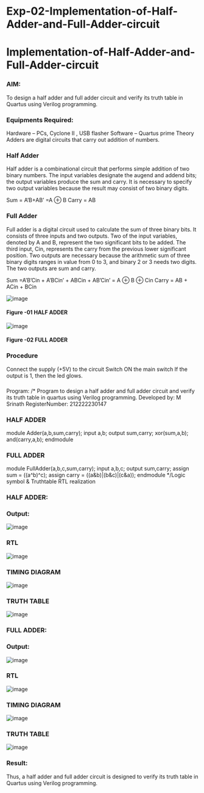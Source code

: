 # Exp-02-Implementation-of-Half-Adder-and-Full-Adder-circuit

# Implementation-of-Half-Adder-and-Full-Adder-circuit
### AIM:
To design a half adder and full adder circuit and verify its truth table in Quartus using Verilog programming.

### Equipments Required:
Hardware – PCs, Cyclone II , USB flasher
Software – Quartus prime
Theory
Adders are digital circuits that carry out addition of numbers.

### Half Adder
Half adder is a combinational circuit that performs simple addition of two binary numbers. The input variables designate the augend and addend bits; the output variables produce the sum and carry. It is necessary to specify two output variables because the result may consist of two binary digits.

Sum = A’B+AB’ =A ⊕ B Carry = AB

### Full Adder
Full adder is a digital circuit used to calculate the sum of three binary bits. It consists of three inputs and two outputs. Two of the input variables, denoted by A and B, represent the two significant bits to be added. The third input, Cin, represents the carry from the previous lower significant position. Two outputs are necessary because the arithmetic sum of three binary digits ranges in value from 0 to 3, and binary 2 or 3 needs two digits. The two outputs are sum and carry.

Sum =A’B’Cin + A’BCin’ + ABCin + AB’Cin’ = A ⊕ B ⊕ Cin Carry = AB + ACin + BCin

 ![image](https://user-images.githubusercontent.com/36288975/163552156-a13e5a56-c638-4110-97d9-8896907c8d25.png)

#### Figure -01 HALF ADDER 


![image](https://user-images.githubusercontent.com/36288975/163552057-b3547877-6d07-45b4-b7e0-bcfebfad9e1d.png)

#### Figure -02 FULL ADDER 

### Procedure

Connect the supply (+5V) to the circuit
Switch ON the main switch
If the output is 1, then the led glows.
### 
Program:
/*
Program to design a half adder and full adder circuit and verify its truth table in quartus using Verilog programming.
Developed by: M Srinath
RegisterNumber: 212222230147 

### HALF ADDER

module Adder(a,b,sum,carry);
input a,b;
output sum,carry;
xor(sum,a,b);
and(carry,a,b);
endmodule 

### FULL ADDER

module FullAdder(a,b,c,sum,carry);
input a,b,c;
output sum,carry;
assign sum = ((a^b)^c);
assign carry = ((a&b)|(b&c)|(c&a));
endmodule
*/Logic symbol & Truthtable
RTL realization
### HALF ADDER:
### Output:
![image](https://user-images.githubusercontent.com/118678482/227846931-958fae3c-0a95-454b-9f00-4924e3833b16.png)

### RTL
![image](https://user-images.githubusercontent.com/118678482/227846984-6715a6a8-f84b-4a84-880a-bef38d960cb1.png)

### TIMING DIAGRAM
![image](https://user-images.githubusercontent.com/118678482/227847130-015be52d-d709-459b-966f-cb9b37e85707.png)



### TRUTH TABLE 
![image](https://user-images.githubusercontent.com/118678482/227847101-e1925f87-c800-4c20-bd55-deda3bd8c17a.png)

### FULL ADDER:
### Output:
![image](https://user-images.githubusercontent.com/118678482/227847589-a47518c6-fedf-4171-b34b-1917c6ed92ce.png)

### RTL
![image](https://user-images.githubusercontent.com/118678482/227847623-35e90085-0b7d-4136-8360-e6d21bba98af.png)


### TIMING DIAGRAM
![image](https://user-images.githubusercontent.com/118678482/227847669-8b65a3e5-026f-4d77-bfe9-3fbcbc4324a6.png)



### TRUTH TABLE 
![image](https://user-images.githubusercontent.com/118678482/227847706-a58326d3-e730-43ce-8cde-84c8910d868e.png)

### Result:
Thus, a half adder and full adder circuit is designed to verify its truth table in Quartus using Verilog programming.

